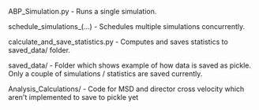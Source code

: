 ABP_Simulation.py - Runs a single simulation.


schedule_simulations_(...) - Schedules multiple simulations concurrently.


calculate_and_save_statistics.py - Computes and saves statistics to saved_data/ folder.


saved_data/ - Folder which shows example of how data is saved as pickle. Only a couple of simulations / statistics are saved currently.


Analysis_Calculations/ - Code for MSD and director cross velocity which aren't implemented to save to pickle yet
